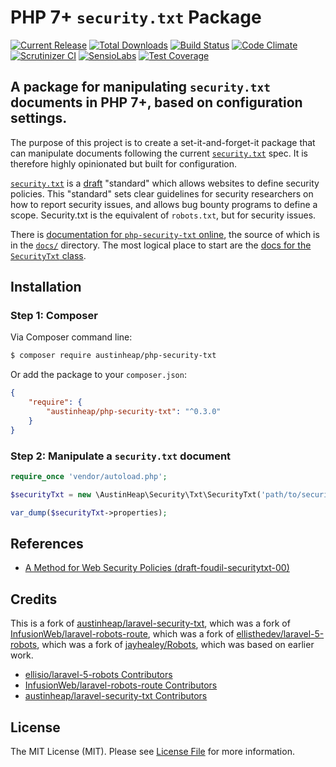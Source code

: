 # PHP 7+ `security.txt` Package

[![Current Release](https://img.shields.io/github/release/austinheap/php-security-txt.svg)](https://github.com/austinheap/php-security-txt/releases)
[![Total Downloads](https://img.shields.io/packagist/dt/austinheap/php-security-txt.svg)](https://packagist.org/packages/austinheap/php-security-txt)
[![Build Status](https://travis-ci.org/austinheap/php-security-txt.svg?branch=master)](https://travis-ci.org/austinheap/php-security-txt)
[![Code Climate](https://codeclimate.com/github/austinheap/php-security-txt/badges/gpa.svg)](https://codeclimate.com/github/austinheap/php-security-txt)
[![Scrutinizer CI](https://scrutinizer-ci.com/g/austinheap/php-security-txt/badges/quality-score.png?b=master)](https://scrutinizer-ci.com/g/austinheap/php-security-txt/)
[![SensioLabs](https://insight.sensiolabs.com/projects/9fe66b91-58ad-4bc3-9ec9-37b396bb4837/mini.png)](https://insight.sensiolabs.com/projects/9fe66b91-58ad-4bc3-9ec9-37b396bb4837)
[![Test Coverage](https://codeclimate.com/github/austinheap/php-security-txt/badges/coverage.svg)](https://codeclimate.com/github/austinheap/php-security-txt)

## A package for manipulating `security.txt` documents in PHP 7+, based on configuration settings.

The purpose of this project is to create a set-it-and-forget-it package that can
manipulate documents following the current [`security.txt`](https://securitytxt.org/)
spec. It is therefore highly opinionated but built for configuration.

[`security.txt`](https://github.com/securitytxt) is a [draft](https://tools.ietf.org/html/draft-foudil-securitytxt-00)
"standard" which allows websites to define security policies. This "standard"
sets clear guidelines for security researchers on how to report security issues,
and allows bug bounty programs to define a scope. Security.txt is the equivalent
of `robots.txt`, but for security issues.

There is [documentation for `php-security-txt` online](https://austinheap.github.io/php-security-txt/),
the source of which is in the [`docs/`](https://github.com/austinheap/php-security-txt/tree/master/docs)
directory. The most logical place to start are the [docs for the `SecurityTxt` class](https://austinheap.github.io/php-security-txt/classes/AustinHeap.Security.Txt.SecurityTxt.html).

## Installation

### Step 1: Composer

Via Composer command line:

```bash
$ composer require austinheap/php-security-txt
```

Or add the package to your `composer.json`:

```json
{
    "require": {
        "austinheap/php-security-txt": "^0.3.0"
    }
}
```

### Step 2: Manipulate a `security.txt` document

```php
require_once 'vendor/autoload.php';

$securityTxt = new \AustinHeap\Security\Txt\SecurityTxt('path/to/security.txt');

var_dump($securityTxt->properties);
```

## References

- [A Method for Web Security Policies (draft-foudil-securitytxt-00)](https://tools.ietf.org/html/draft-foudil-securitytxt-00)

## Credits

This is a fork of [austinheap/laravel-security-txt](https://github.com/austinheap/laravel-security-txt),
which was a fork of [InfusionWeb/laravel-robots-route](https://github.com/InfusionWeb/laravel-robots-route),
which was a fork of [ellisthedev/laravel-5-robots](https://github.com/ellisthedev/laravel-5-robots),
which was a fork of [jayhealey/Robots](https://github.com/jayhealey/Robots),
which was based on earlier work.

- [ellisio/laravel-5-robots Contributors](https://github.com/ellisio/laravel-5-robots/graphs/contributors)
- [InfusionWeb/laravel-robots-route Contributors](https://github.com/InfusionWeb/laravel-robots-route/contributors)
- [austinheap/laravel-security-txt Contributors](https://github.com/austinheap/laravel-security-txt/graphs/contributors)

## License

The MIT License (MIT). Please see [License File](LICENSE.md) for more information.
